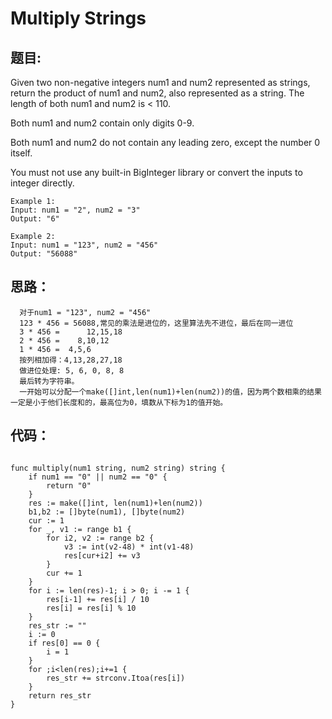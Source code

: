 # Multiply Strings

## 题目:

Given two non-negative integers num1 and num2 represented as strings, return the product of num1 and num2, also represented as a string.
The length of both num1 and num2 is < 110.

Both num1 and num2 contain only digits 0-9.

Both num1 and num2 do not contain any leading zero, except the number 0 itself.

You must not use any built-in BigInteger library or convert the inputs to integer directly.
```
Example 1:
Input: num1 = "2", num2 = "3"
Output: "6"

Example 2:
Input: num1 = "123", num2 = "456"
Output: "56088"
```

## 思路：
```
  对于num1 = "123", num2 = "456"
  123 * 456 = 56088,常见的乘法是进位的，这里算法先不进位，最后在同一进位
  3 * 456 =      12,15,18
  2 * 456 =    8,10,12
  1 * 456 =  4,5,6
  按列相加得：4,13,28,27,18
  做进位处理: 5, 6, 0, 8, 8
  最后转为字符串。
  一开始可以分配一个make([]int,len(num1)+len(num2))的值，因为两个数相乘的结果一定是小于他们长度和的，最高位为0，填数从下标为1的值开始。
```
## 代码：

```golang

func multiply(num1 string, num2 string) string {
    if num1 == "0" || num2 == "0" {
        return "0"
    }
    res := make([]int, len(num1)+len(num2))
    b1,b2 := []byte(num1), []byte(num2)
    cur := 1
    for _, v1 := range b1 {
        for i2, v2 := range b2 {
            v3 := int(v2-48) * int(v1-48)
            res[cur+i2] += v3
        }
        cur += 1
    }
    for i := len(res)-1; i > 0; i -= 1 {
        res[i-1] += res[i] / 10
        res[i] = res[i] % 10
    }
    res_str := ""
    i := 0
    if res[0] == 0 {
        i = 1
    }
    for ;i<len(res);i+=1 {
        res_str += strconv.Itoa(res[i])
    }
    return res_str
}

```
